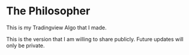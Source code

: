 # The Philosopher

This is my Tradingview Algo that I made. 

This is the version that I am willing to share publicly. Future updates will only be private.
